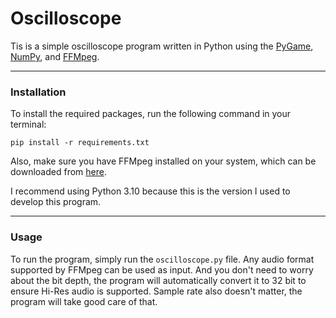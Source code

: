 # Oscilloscope
Tis is a simple oscilloscope program written in Python using the [PyGame](https://www.pygame.org/), [NumPy](https://numpy.org/), and [FFMpeg](https://www.ffmpeg.org/).

----
### Installation
To install the required packages, run the following command in your terminal:

`pip install -r requirements.txt`

Also, make sure you have FFMpeg installed on your system, which can be downloaded from [here](https://www.ffmpeg.org/download.html).

I recommend using Python 3.10 because this is the version I used to develop this program.

----
### Usage
To run the program, simply run the `oscilloscope.py` file. Any audio format supported by FFMpeg can be used as input.
And you don't need to worry about the bit depth, the program will automatically convert it to 32 bit to ensure
 Hi-Res audio is supported. Sample rate also doesn't matter, the program will take good care of that.
